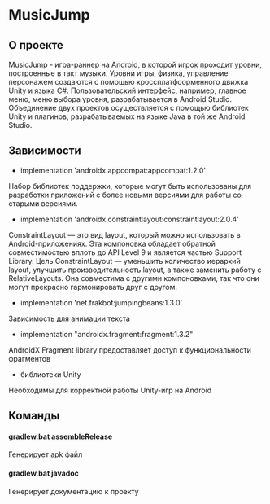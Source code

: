 # MusicJump
## О проекте

MusicJump - игра-раннер на Android, в которой игрок проходит уровни, построенные в такт музыки. Уровни игры, физика, управление персонажем создаются с помощью кроссплатфоорменного движка Unity и языка C#. Пользовательский интерфейс, например, главное меню, меню выбора уровня, разрабатывается в Android Studio. Объединение двух проектов осуществляется с помощью библиотек Unity и плагинов, разрабатываемых на языке Java в той же Android Studio.

## Зависимости
- implementation 'androidx.appcompat:appcompat:1.2.0'

Набор библиотек поддержки, которые могут быть использованы для разработки приложений с более новыми версиями для работы со старыми версиями.

- implementation 'androidx.constraintlayout:constraintlayout:2.0.4'

ConstraintLayout — это вид layout, который можно использовать в Android-приложениях. Эта компоновка обладает обратной совместимостью вплоть до API Level 9 и является частью Support Library. Цель ConstraintLayout — уменьшить количество иерархий layout, улучшить производительность layout, а также заменить работу с RelativeLayouts. Она совместима с другими компоновками, так что они могут прекрасно гармонировать друг с другом.

- implementation 'net.frakbot:jumpingbeans:1.3.0'

Зависимость для анимации текста

- implementation "androidx.fragment:fragment:1.3.2"

AndroidX Fragment library предоставляет доступ к функциональности фрагментов

- библиотеки Unity

Необходимы для корректной работы Unity-игр на Android

## Команды

#### gradlew.bat assembleRelease

Генерирует apk файл

#### gradlew.bat javadoc

Генерирует документацию к проекту
